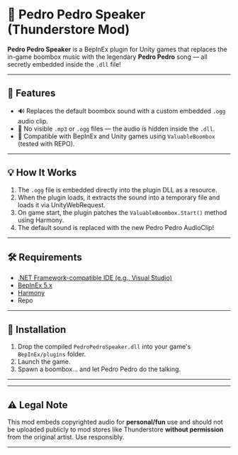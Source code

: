 # 🎵 Pedro Pedro Speaker (Thunderstore Mod)

**Pedro Pedro Speaker** is a BepInEx plugin for Unity games that replaces the in-game boombox music with the legendary **Pedro Pedro** song — all secretly embedded inside the `.dll` file!

---

## 🎯 Features

- 🔊 Replaces the default boombox sound with a custom embedded `.ogg` audio clip.
- 🧼 No visible `.mp3` or `.ogg` files — the audio is hidden inside the `.dll`.
- 🧩 Compatible with BepInEx and Unity games using `ValuableBoombox` (tested with REPO).

---

## 💡 How It Works

1. The `.ogg` file is embedded directly into the plugin DLL as a resource.
2. When the plugin loads, it extracts the sound into a temporary file and loads it via UnityWebRequest.
3. On game start, the plugin patches the `ValuableBoombox.Start()` method using Harmony.
4. The default sound is replaced with the new Pedro Pedro AudioClip!

---

## 🛠️ Requirements

- [.NET Framework-compatible IDE (e.g., Visual Studio)](https://visualstudio.microsoft.com/)
- [BepInEx 5.x](https://github.com/BepInEx/BepInEx)
- [Harmony](https://github.com/pardeike/Harmony)
- Repo

---

## 🧪 Installation

1. Drop the compiled `PedroPedroSpeaker.dll` into your game's `BepInEx/plugins` folder.
2. Launch the game.
3. Spawn a boombox... and let Pedro Pedro do the talking.

---

---

## ⚠️ Legal Note

This mod embeds copyrighted audio for **personal/fun** use and should not be uploaded publicly to mod stores like Thunderstore **without permission** from the original artist. Use responsibly.

---
